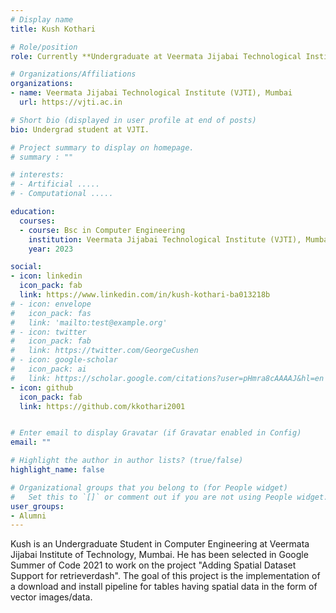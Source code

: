 ```yaml
---
# Display name
title: Kush Kothari

# Role/position
role: Currently **Undergraduate at Veermata Jijabai Technological Institute** Weecology Google Summer of Code Student

# Organizations/Affiliations
organizations:
- name: Veermata Jijabai Technological Institute (VJTI), Mumbai
  url: https://vjti.ac.in

# Short bio (displayed in user profile at end of posts)
bio: Undergrad student at VJTI.

# Project summary to display on homepage.
# summary : ""

# interests:
# - Artificial .....
# - Computational .....

education:
  courses:
  - course: Bsc in Computer Engineering
    institution: Veermata Jijabai Technological Institute (VJTI), Mumbai
    year: 2023

social:
- icon: linkedin
  icon_pack: fab
  link: https://www.linkedin.com/in/kush-kothari-ba013218b
# - icon: envelope
#   icon_pack: fas
#   link: 'mailto:test@example.org'
# - icon: twitter
#   icon_pack: fab
#   link: https://twitter.com/GeorgeCushen
# - icon: google-scholar
#   icon_pack: ai
#   link: https://scholar.google.com/citations?user=pHmra8cAAAAJ&hl=en
- icon: github
  icon_pack: fab
  link: https://github.com/kkothari2001


# Enter email to display Gravatar (if Gravatar enabled in Config)
email: ""

# Highlight the author in author lists? (true/false)
highlight_name: false

# Organizational groups that you belong to (for People widget)
#   Set this to `[]` or comment out if you are not using People widget.
user_groups:
- Alumni
---
```


Kush is an Undergraduate Student in Computer Engineering at Veermata Jijabai Institute of Technology, Mumbai.
He has been selected in Google Summer of Code 2021 to work on the project "Adding Spatial Dataset Support for retrieverdash".
The goal of this project is the implementation of a download and install pipeline for tables having spatial data in the form of vector images/data.

